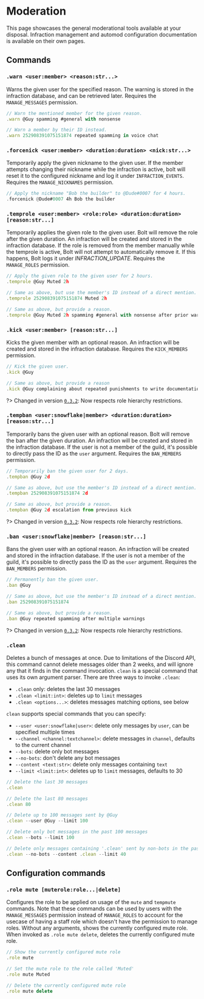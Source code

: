 # Moderation
This page showcases the general moderational tools available at your disposal. Infraction management and automod configuration documentation is available on their own pages.


## Commands
### `.warn <user:member> <reason:str...>`
Warns the given user for the specified reason. The warning is stored in the infraction database, and can be retrieved later.
Requires the `MANAGE_MESSAGES` permission.
```js
// Warn the mentioned member for the given reason.
.warn @Guy spamming #general with nonsense

// Warn a member by their ID instead.
.warn 252908391075151874 repeated spamming in voice chat
```

### `.forcenick <user:member> <duration:duration> <nick:str...>`
Temporarily apply the given nickname to the given user. If the member attempts changing their nickname while the infraction is active, bolt will reset it to the configured nickname and log it under `INFRACTION_EVENTS`.
Requires the `MANAGE_NICKNAMES` permission.
```rs
// Apply the nickname "Bob the builder" to @Dude#0007 for 4 hours.
.forcenick @Dude#0007 4h Bob the builder
```

### `.temprole <user:member> <role:role> <duration:duration> [reason:str...]`
Temporarily applies the given role to the given user. Bolt will remove the role after the given duration.
An infraction will be created and stored in the infraction database.
If the role is removed from the member manually while the temprole is active, Bolt will not attempt to automatically remove it. If this happens, Bolt logs it under *INFRACTION_UPDATE*.
Requires the `MANAGE_ROLES` permission.
```js
// Apply the given role to the given user for 2 hours.
.temprole @Guy Muted 2h

// Same as above, but use the member's ID instead of a direct mention.
.temprole 252908391075151874 Muted 2h

// Same as above, but provide a reason.
.temprole @Guy Muted 2h spamming #general with nonsense after prior warning
```

### `.kick <user:member> [reason:str...]`
Kicks the given member with an optional reason.
An infraction will be created and stored in the infraction database.
Requires the `KICK_MEMBERS` permission.
```js
// Kick the given user.
.kick @Guy

// Same as above, but provide a reason
.kick @Guy complaining about repeated punishments to write documentation
```

?> Changed in version [`0.3.2`](changelog#v031): Now respects role hierarchy restrictions.

### `.tempban <user:snowflake|member> <duration:duration> [reason:str...]`
Temporarily bans the given user with an optional reason. Bolt will remove the ban after the given duration.
An infraction will be created and stored in the infraction database.
If the user is not a member of the guild, it's possible to directly pass the ID as the `user` argument.
Requires the `BAN_MEMBERS` permission.
```js
// Temporarily ban the given user for 2 days.
.tempban @Guy 2d

// Same as above, but use the member's ID instead of a direct mention.
.tempban 252908391075151874 2d

// Same as above, but provide a reason.
.tempban @Guy 2d escalation from previous kick
```

?> Changed in version [`0.3.2`](changelog#v031): Now respects role hierarchy restrictions.

### `.ban <user:snowflake|member> [reason:str...]`
Bans the given user with an optional reason.
An infraction will be created and stored in the infraction database.
If the user is not a member of the guild, it's possible to directly pass the ID as the `user` argument.
Requires the `BAN_MEMBERS` permission.
```js
// Permanently ban the given user.
.ban @Guy

// Same as above, but use the member's ID instead of a direct mention.
.ban 252908391075151874

// Same as above, but provide a reason.
.ban @Guy repeated spamming after multiple warnings
```

?> Changed in version [`0.3.2`](changelog#v031): Now respects role hierarchy restrictions.

### `.clean`
Deletes a bunch of messages at once.
Due to limitations of the Discord API, this command cannot delete messages older than 2 weeks, and will ignore any that it finds in the command invocation.
`clean` is a special command that uses its own argument parser.
There are three ways to invoke `.clean`:
- `.clean` only: deletes the last 30 messages
- `.clean <limit:int>`: deletes up to `limit` messages
- `.clean <options...>`: deletes messages matching options, see below

`clean` supports special commands that you can specify:
* `--user <user:snowflake|user>`: delete only messages by `user`, can be specified multiple times
* `--channel <channel:textchannel>`: delete messages in `channel`, defaults to the current channel
* `--bots`: delete only bot messages
* `--no-bots`: don't delete any bot messages
* `--content <text:str>`: delete only messages containing `text`
* `--limit <limit:int>`: deletes up to `limit` messages, defaults to 30

```js
// Delete the last 30 messages
.clean

// Delete the last 80 messages
.clean 80

// Delete up to 100 messages sent by @Guy
.clean --user @Guy --limit 100

// Delete only bot messages in the past 100 messages
.clean --bots --limit 100

// Delete only messages containing '.clean' sent by non-bots in the past 40 messages
.clean --no-bots --content .clean --limit 40
```

## Configuration commands
### `.role mute [muterole:role...|delete]`
Configures the role to be applied on usage of the `mute` and `tempmute` commands.
Note that these commands can be used by users with the `MANAGE_MESSAGES` permission instead of `MANAGE_ROLES` to account for the usecase of having a staff role which doesn't have the permission to manage roles.
Without any arguments, shows the currently configured mute role.
When invoked as `.role mute delete`, deletes the currently configured mute role.

```js
// Show the currently configured mute role
.role mute

// Set the mute role to the role called 'Muted'
.role mute Muted

// Delete the currently configured mute role
.role mute delete
```
